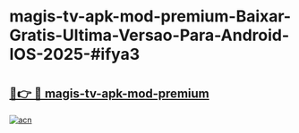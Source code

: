 # magis-tv-apk-mod-premium-Baixar-Gratis-Ultima-Versao-Para-Android-IOS-2025-#ifya3

# <h2><a href="https://ainizakaria.my?title=magis-tv-apk-mod-premium&ref=24M">🔗👉 🔴 magis-tv-apk-mod-premium</a></h2>

[![acn](https://github.com/user-attachments/assets/0f9c940e-d8b0-45ae-aac7-cd30a18b3e1c)](https://ainizakaria.my?title=magis-tv-apk-mod-premium&ref=24M)

